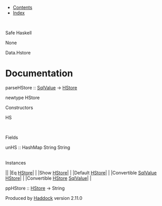 -   [Contents](index.html)
-   [Index](doc-index.html)

 

Safe Haskell

None

Data.Hstore

Documentation
=============

parseHStore :: [SqlValue](Data-SqlTransaction.html#t:SqlValue) -\> [HStore](Data-Hstore.html#t:HStore)

newtype HStore

Constructors

HS

 

Fields

unHS :: HashMap String String  
 

Instances

||
|Eq [HStore](Data-Hstore.html#t:HStore)| |
|Show [HStore](Data-Hstore.html#t:HStore)| |
|Default [HStore](Data-Hstore.html#t:HStore)| |
|Convertible [SqlValue](Data-SqlTransaction.html#t:SqlValue) [HStore](Data-Hstore.html#t:HStore)| |
|Convertible [HStore](Data-Hstore.html#t:HStore) [SqlValue](Data-SqlTransaction.html#t:SqlValue)| |

ppHStore :: [HStore](Data-Hstore.html#t:HStore) -\> String

Produced by [Haddock](http://www.haskell.org/haddock/) version 2.11.0

